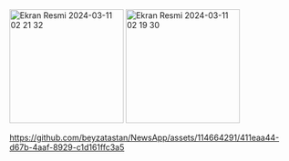 <img width="200" alt="Ekran Resmi 2024-03-11 02 21 32" src="https://github.com/beyzatastan/NewsApp/assets/114664291/c12abeb5-52f8-43d7-ad75-5b8ff971b3e4">
<img width="200" alt="Ekran Resmi 2024-03-11 02 19 30" src="https://github.com/beyzatastan/NewsApp/assets/114664291/065f36ad-3115-4ffb-9d23-575692e1892b">


https://github.com/beyzatastan/NewsApp/assets/114664291/411eaa44-d67b-4aaf-8929-c1d161ffc3a5

